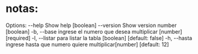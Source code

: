 # notas:

Options:
      --help     Show help               [boolean]
      --version  Show version number     [boolean]
  -b, --base     ingrese el numero que desea
                 multiplicar   [number] [required]
  -l, --listar   para listar la tabla
                        [boolean] [default: false]
  -h, --hasta    ingrese hasta que numero quiere
                 multiplicar[number] [default: 12]